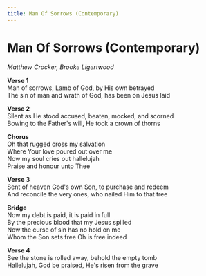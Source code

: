 ```yaml
---
title: Man Of Sorrows (Contemporary)  
---
```


# Man Of Sorrows (Contemporary)  
  
_Matthew Crocker, Brooke Ligertwood_  
  
**Verse 1**  
Man of sorrows, Lamb of God, by His own betrayed  
The sin of man and wrath of God, has been on Jesus laid  
  
**Verse 2**  
Silent as He stood accused, beaten, mocked, and scorned  
Bowing to the Father's will, He took a crown of thorns  
  
**Chorus**  
Oh that rugged cross my salvation  
Where Your love poured out over me  
Now my soul cries out hallelujah  
Praise and honour unto Thee  
  
**Verse 3**  
Sent of heaven God's own Son, to purchase and redeem  
And reconcile the very ones, who nailed Him to that tree  
  
**Bridge**  
Now my debt is paid, it is paid in full  
By the precious blood that my Jesus spilled  
Now the curse of sin has no hold on me  
Whom the Son sets free Oh is free indeed  
  
**Verse 4**  
See the stone is rolled away, behold the empty tomb  
Hallelujah, God be praised, He's risen from the grave  